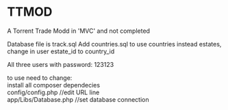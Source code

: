 # TTMOD
A Torrent Trade Modd in 'MVC' and not completed

Database file is track.sql
Add countries.sql to use countries instead estates, change in user estate_id to country_id

All three users with password: 123123

to use need to change: <br>
install all composer dependecies <br>
config/config.php //edit URL line <br>
app/Libs/Database.php //set database connection <br>
